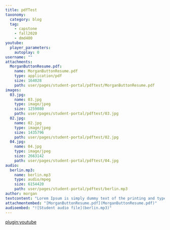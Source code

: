 ```yaml
---
title: pdfTest
taxonomy:
  category: blog
  tag:
    - capstone
    - fall2020
    - dmd400
youtube:
  player_parameters:
    autoplay: 0
username: ""
attachments:
  MorganButtonResume.pdf:
    name: MorganButtonResume.pdf
    type: application/pdf
    size: 164028
    path: user/pages/student-portal/pdftest/MorganButtonResume.pdf
images:
  03.jpg:
    name: 03.jpg
    type: image/jpeg
    size: 1259080
    path: user/pages/student-portal/pdftest/03.jpg
  02.jpg:
    name: 02.jpg
    type: image/jpeg
    size: 1435796
    path: user/pages/student-portal/pdftest/02.jpg
  04.jpg:
    name: 04.jpg
    type: image/jpeg
    size: 2663142
    path: user/pages/student-portal/pdftest/04.jpg
audio:
  berlin.mp3:
    name: berlin.mp3
    type: audio/mpeg
    size: 6154420
    path: user/pages/student-portal/pdftest/berlin.mp3
author: morgan
textcontent: "Lorem Ipsum is simply dummy text of the printing and typesetting industry. Lorem Ipsum has been the industry's standard dummy text ever since the 1500s, when an unknown printer took a galley of type and scrambled it to make a type specimen book. It has survived not only five centuries, but also the leap into electronic typesetting, remaining essentially unchanged. It was popularised in the 1960s with the release of Letraset sheets containing Lorem Ipsum passages, and more recently with desktop publishing software like Aldus PageMaker including versions of Lorem Ipsum.Lorem Ipsum is simply dummy text of the printing and typesetting industry. Lorem Ipsum has been the industry's standard dummy text ever since the 1500s, when an unknown printer took a galley of type and scrambled it to make a type specimen book. It has survived not only five centuries, but also the leap into electronic typesetting, remaining essentially unchanged. It was popularised in the 1960s with the release of Letraset sheets containing Lorem Ipsum passages, and more recently with desktop publishing software like Aldus PageMaker including versions of Lorem Ipsum.Lorem Ipsum is simply dummy text of the printing and typesetting industry. Lorem Ipsum has been the industry's standard dummy text ever since the 1500s, when an unknown printer took a galley of type and scrambled it to make a type specimen book. It has survived not only five centuries, but also the leap into electronic typesetting, remaining essentially unchanged. It was popularised in the 1960s with the release of Letraset sheets containing Lorem Ipsum passages, and more recently with desktop publishing software like Aldus PageMaker including versions of Lorem Ipsum."
attachmentembed: "[MorganButtonResume.pdf](MorganButtonResume.pdf)"
audioembed: "![Student audio file](berlin.mp3)"
---
```


[plugin:youtube](https://www.youtube.com/watch?v=fJC92FyMifI)
